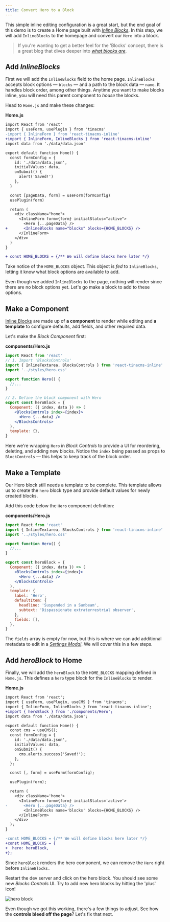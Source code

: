```yaml
---
title: Convert Hero to a Block
---
```

This simple inline editing configuration is a great start, but the end goal of this demo is to create a Home page built with _[Inline Blocks](https://tinacms.org/docs/inline-editing/inline-blocks)_. In this step, we will add `InlineBlocks` to the homepage and convert our `Hero` into a block.

> If you're wanting to get a better feel for the 'Blocks' concept, there is a great blog that dives deeper into _[what blocks are](/blog/what-are-blocks)_.

## Add _InlineBlocks_

First we will add the `InlineBlocks` field to the home page. `InlineBlocks` accepts block options — `blocks` — and a path to the block data — `name`. It handles block order, among other things. Anytime you want to make blocks inline, you will need this parent component to _house_ the blocks.

Head to `Home.js` and make these changes:

**Home.js**

```diff
import React from 'react'
import { useForm, usePlugin } from 'tinacms'
-import { InlineForm } from 'react-tinacms-inline'
+import { InlineForm, InlineBlocks } from 'react-tinacms-inline'
import data from './data/data.json'

export default function Home() {
  const formConfig = {
    id: './data/data.json',
    initialValues: data,
    onSubmit() {
      alert('Saved!')
    },
  }

  const [pageData, form] = useForm(formConfig)
  usePlugin(form)

  return (
    <div className="home">
      <InlineForm form={form} initialStatus="active">
        <Hero {...pageData} />
+       <InlineBlocks name="blocks" blocks={HOME_BLOCKS} />
      </InlineForm>
    </div>
  )
}

+ const HOME_BLOCKS = {/** We will define blocks here later */}
```

Take notice of the `HOME_BLOCKS` object. This object is _fed_ to `InlineBlocks`, letting it know what block options are available to add.

Even though we added `InlineBlocks` to the page, nothing will render since there are no block options yet. Let's go make a block to add to these options.

## Make a Component

[Inline Blocks](https://tinacms.org/docs/inline-editing/inline-blocks#creating-a-block) are made up of **a component** to render while editing and **a template** to configure defaults, add fields, and other required data.

Let's make the _Block Component_ first:

**components/Hero.js**

```jsx
import React from 'react'
// 1. Import 'BlocksControls'
import { InlineTextarea, BlocksControls } from 'react-tinacms-inline'
import '../styles/hero.css'

export function Hero() {
  //...
}

// 2. Define the block component with Hero
export const heroBlock = {
  Component: ({ index, data }) => (
    <BlocksControls index={index}>
      <Hero {...data} />
    </BlocksControls>
  ),
  template: {},
}
```

Here we're wrapping `Hero` in _Block Controls_ to provide a UI for reordering, deleting, and adding new blocks. Notice the `index` being passed as props to `BlockControls` — this helps to keep track of the block order.

## Make a Template

Our Hero block still needs a template to be complete. This template allows us to create the `hero` block type and provide default values for newly created blocks.

Add this code below the `Hero` component definition:

**components/Hero.js**

```jsx
import React from 'react'
import { InlineTextarea, BlocksControls } from 'react-tinacms-inline'
import '../styles/hero.css'

export function Hero() {
  //...
}

export const heroBlock = {
  Component: ({ index, data }) => (
    <BlocksControls index={index}>
      <Hero {...data} />
    </BlocksControls>
  ),
  template: {
    label: 'Hero',
    defaultItem: {
      headline: 'Suspended in a Sunbeam',
      subtext: 'Dispassionate extraterrestrial observer',
    },
    fields: [],
  },
}
```

The `fields` array is empty for now, but this is where we can add additional metadata to edit in a _[Settings Modal](/guides/general/inline-blocks/settings-modal)_. We will cover this in a few steps.

## Add _heroBlock_ to Home

Finally, we will add the `heroBlock` to the `HOME_BLOCKS` mapping defined in `Home.js`. This defines a `hero` type block for the `InlineBlocks` to render.

**Home.js**

```diff
import React from 'react';
import { useForm, usePlugin, useCMS } from 'tinacms';
import { InlineForm, InlineBlocks } from 'react-tinacms-inline';
+import { heroBlock } from './components/Hero';
import data from './data/data.json';

export default function Home() {
  const cms = useCMS();
  const formConfig = {
    id: './data/data.json',
    initialValues: data,
    onSubmit() {
      cms.alerts.success('Saved!');
    },
  };

  const [, form] = useForm(formConfig);

  usePlugin(form);

  return (
    <div className='home'>
      <InlineForm form={form} initialStatus='active'>
-       <Hero {...pageData} />
        <InlineBlocks name='blocks' blocks={HOME_BLOCKS} />
      </InlineForm>
    </div>
  );
}

-const HOME_BLOCKS = {/** We will define blocks here later */}
+const HOME_BLOCKS = {
+  hero: heroBlock,
+};
```

Since `heroBlock` renders the hero component, we can remove the `Hero` right before `InlineBlocks.`

Restart the dev server and click on the hero block. You should see some new _Blocks Controls_ UI. Try to add new hero blocks by hitting the 'plus' icon!

![hero block](/img/inline-editing-guide/hero-to-block.png)

Even though we got this working, there's a few things to adjust. See how the **controls bleed off the page**? Let's fix that next.